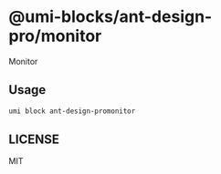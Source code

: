 # @umi-blocks/ant-design-pro/monitor

Monitor

## Usage

```sh
umi block ant-design-promonitor
```

## LICENSE

MIT
